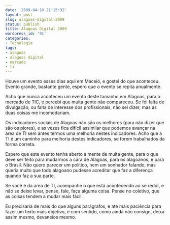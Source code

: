 ```yaml
---
date: '2009-04-10 21:15:32'
layout: post
slug: alagoas-digital-2009
status: publish
title: Alagoas Digital 2009
wordpress_id: '91'
categories:
- Tecnologia
tags:
- alagoas
- alagoas digital
- mercado
- ti
---
```


Houve um evento esses dias aqui em Maceió, e gostei do que aconteceu. Evento grande, bastante gente, espero que o evento se repita anualmente.

Acho que nunca aconteceu um evento deste tamanho em Alagoas, para o mercado de TIC, e percebi que muita gente não compareceu. Se foi falta de divulgação, ou falta de interesse dos profissionais, não sei dizer, mas as duas coisas me incomodariam.

Os indicadores sociais de Alagoas não são os melhores (para não dizer que são os piores), e as vezes fica difícil assimilar que podemos avançar na área de TI sem antes termos uma melhoria nestes indicadores. Acho que a TI é um caminho para melhoria destes indicadores, se forem trabalhados da forma correta.

Espero que este evento tenha aberto a mente de muita gente, para o que deve ser feito para mudarmos a cara de Alagoas, para os alagoanos, e para o Brasil. Não quero parecer um político, nem um sonhador falando, mas queria muito que todo alagoano pudesse acreditar que faz a diferença quando faz a sua parte.

Se você é da área de TI, acompanhe o que está acontecendo ao se redor, e não se deixe levar, pense, fale, faça alguma coisa. Pense no coletivo, que as coisas tendem a mudar mais fácil.

Eu precisaria de mais do que alguns parágrafos, e até mais paciência para fazer um texto mais objetivo, e com sentido, como ainda não consigo, deixa assim mesmo, devaneios mesmo.

